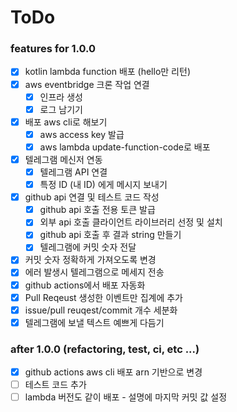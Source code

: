 # ToDo

### features for 1.0.0

- [x] kotlin lambda function 배포 (hello만 리턴)
- [x] aws eventbridge 크론 작업 연결
    - [x] 인프라 생성
    - [x] 로그 남기기
- [x] 배포 aws cli로 해보기
    - [x] aws access key 발급
    - [x] aws lambda update-function-code로 배포
- [x] 텔레그램 메신저 연동
    - [x] 텔레그램 API 연결
    - [x] 특정 ID (내 ID) 에게 메시지 보내기
- [x] github api 연결 및 테스트 코드 작성
    - [x] github api 호출 전용 토큰 발급
    - [x] 외부 api 호출 클라이언트 라이브러리 선정 및 설치
    - [x] github api 호출 후 결과 string 만들기
    - [x] 텔레그램에 커밋 숫자 전달
- [x] 커밋 숫자 정확하게 가져오도록 변경
- [x] 에러 발생시 텔레그램으로 메세지 전송
- [x] github actions에서 배포 자동화
- [x] Pull Reqeust 생성한 이벤트만 집계에 추가
- [x] issue/pull reuqest/commit 개수 세분화
- [x] 텔레그램에 보낼 텍스트 예쁘게 다듬기

### after 1.0.0 (refactoring, test, ci, etc ...)

- [x] github actions aws cli 배포 arn 기반으로 변경
- [ ] 테스트 코드 추가
- [ ] lambda 버전도 같이 배포 - 설명에 마지막 커밋 값 설정
